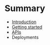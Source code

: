 # Summary

* [Introduction](README.md)
* [Getting started](getting_started.md)
* [APIs](apis.md)
* Deployments

